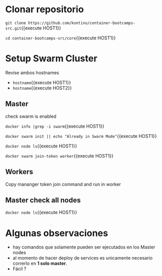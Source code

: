 # Clonar repositorio

`git clone https://github.com/kontinu/container-bootcamps-src.git`{{execute HOST1}}

`cd container-bootcamps-src/core`{{execute HOST1}}


# Setup Swarm Cluster

Revise ambos hostnames

- `hostname`{{execute HOST1}}
- `hostname`{{execute HOST2}}

## Master

check swarm is enabled


`docker info |grep -i swarm`{{execute HOST1}}


`docker swarm init || echo "Already in Swarm Mode"`{{execute HOST1}}


`docker node ls`{{execute HOST1}}


`docker swarm join-token worker`{{execute HOST1}}

## Workers

Copy mananger token join command and run in worker


## Master check all nodes

`docker node ls`{{execute HOST1}}



# Algunas observaciones

- hay comandos que solamente pueden ser ejecutados en los Master nodes
- al momento de hacer deploy de services es unicamente necesario correrlo en **1 solo master**.
- Fácil ?
